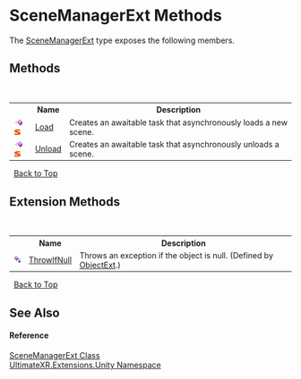 # SceneManagerExt Methods
 

The <a href="T_UltimateXR_Extensions_Unity_SceneManagerExt">SceneManagerExt</a> type exposes the following members.


## Methods
&nbsp;<table><tr><th></th><th>Name</th><th>Description</th></tr><tr><td>![Public method](media/pubmethod.gif "Public method")![Static member](media/static.gif "Static member")</td><td><a href="M_UltimateXR_Extensions_Unity_SceneManagerExt_Load">Load</a></td><td>
Creates an awaitable task that asynchronously loads a new scene.</td></tr><tr><td>![Public method](media/pubmethod.gif "Public method")![Static member](media/static.gif "Static member")</td><td><a href="M_UltimateXR_Extensions_Unity_SceneManagerExt_Unload">Unload</a></td><td>
Creates an awaitable task that asynchronously unloads a scene.</td></tr></table>&nbsp;
<a href="#scenemanagerext-methods">Back to Top</a>

## Extension Methods
&nbsp;<table><tr><th></th><th>Name</th><th>Description</th></tr><tr><td>![Public Extension Method](media/pubextension.gif "Public Extension Method")</td><td><a href="M_UltimateXR_Extensions_System_ObjectExt_ThrowIfNull">ThrowIfNull</a></td><td>
Throws an exception if the object is null.
 (Defined by <a href="T_UltimateXR_Extensions_System_ObjectExt">ObjectExt</a>.)</td></tr></table>&nbsp;
<a href="#scenemanagerext-methods">Back to Top</a>

## See Also


#### Reference
<a href="T_UltimateXR_Extensions_Unity_SceneManagerExt">SceneManagerExt Class</a><br /><a href="N_UltimateXR_Extensions_Unity">UltimateXR.Extensions.Unity Namespace</a><br />